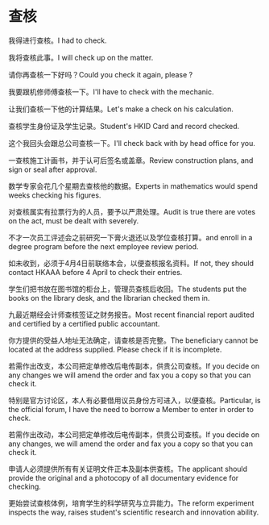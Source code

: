 # 查核

<p><span class="chinese">我得进行查核。</span><span class="english">I had to check.</span></p>

<p><span class="chinese">我将查核此事。</span><span class="english">I will check up on the matter.</span></p>

<p><span class="chinese">请你再查核一下好吗？</span><span class="english">Could you check it again, please ?</span></p>

<p><span class="chinese">我要跟机修师傅查核一下。</span><span class="english">I'll have to check with the mechanic.</span></p>

<p><span class="chinese">让我们查核一下他的计算结果。</span><span class="english">Let's make a check on his calculation.</span></p>

<p><span class="chinese">查核学生身份证及学生记录。</span><span class="english">Student's HKID Card and record checked.</span></p>

<p><span class="chinese">这个我回头会跟总公司查核一下。</span><span class="english">I'll check back with by head office for you.</span></p>

<p><span class="chinese">一查核施工计画书，并于认可后签名或盖章。</span><span class="english">Review construction plans, and sign or seal after approval.</span></p>

<p><span class="chinese">数学专家会花几个星期去查核他的数据。</span><span class="english">Experts in mathematics would spend weeks checking his figures.</span></p>

<p><span class="chinese">对查核属实有拉票行为的人员，要予以严肃处理。</span><span class="english">Audit is true there are votes on the act, must be dealt with severely.</span></p>

<p><span class="chinese">不才一次员工评述会之前研究一下膏火退还以及学位查核打算。</span><span class="english">and enroll in a degree program before the next employee review period.</span></p>

<p><span class="chinese">如未收到，必须于4月4日前联络本会，以便查核报名资料。</span><span class="english">If not, they should contact HKAAA before 4 April to check their entries.</span></p>

<p><span class="chinese">学生们把书放在图书馆的柜台上，管理员查核后收回。</span><span class="english">The students put the books on the library desk, and the librarian checked them in.</span></p>

<p><span class="chinese">九最近期经会计师查核签证之财务报告。</span><span class="english">Most recent financial report audited and certified by a certified public accountant.</span></p>

<p><span class="chinese">你方提供的受益人地址无法确定，请查核是否完整。</span><span class="english">The beneficiary cannot be located at the address supplied. Please check if it is incomplete.</span></p>

<p><span class="chinese">若需作出改支，本公司把定单修改后电传副本，供贵公司查核。</span><span class="english">If you decide on any changes we will amend the order and fax you a copy so that you can check it.</span></p>

<p><span class="chinese">特别是官方讨论区，本人有必要借用议员身份方可进入，以便查核。</span><span class="english">Particular, is the official forum, I have the need to borrow a Member to enter in order to check.</span></p>

<p><span class="chinese">若需作出改动，本公司把定单修改后电传副本，供贵公司查核。</span><span class="english">If you decide on any changes, we will amend the order and fax you a copy so that you can check it.</span></p>

<p><span class="chinese">申请人必须提供所有有关证明文件正本及副本供查核。</span><span class="english">The applicant should provide the original and a photocopy of all documentary evidence for checking.</span></p>

<p><span class="chinese">更始尝试查核体例，培育学生的科学研究与立异能力。</span><span class="english">The reform experiment inspects the way, raises student's scientific research and innovation ability.</span></p>

